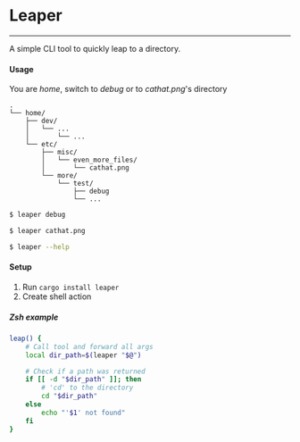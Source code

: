 # Leaper
---
A simple CLI tool to quickly leap to a directory.

#### Usage
You are *home*, switch to *debug* or to *cathat.png*'s directory

    .
    └── home/
        ├── dev/
        │   └── ...
        │       └── ...
        └── etc/
            ├── misc/
            │   └── even_more_files/
            │       └── cathat.png
            └── more/
                └── test/
                    ├── debug
                    └── ...

```bash
$ leaper debug
```

```bash
$ leaper cathat.png
```

```bash
$ leaper --help
```

#### Setup
1. Run `cargo install leaper`
2. Create shell action

##### Zsh example
```zsh
leap() {
    # Call tool and forward all args
    local dir_path=$(leaper "$@")

    # Check if a path was returned
    if [[ -d "$dir_path" ]]; then
        # 'cd' to the directory
        cd "$dir_path"
    else
        echo "'$1' not found"
    fi
}
```
